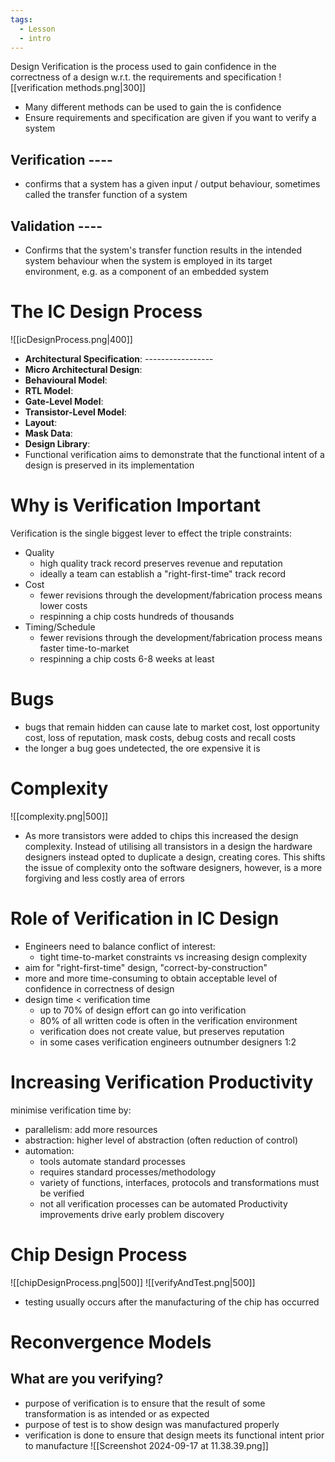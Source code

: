 ```yaml
---
tags:
  - Lesson
  - intro
---
```

Design Verification is the process used to gain confidence in the correctness of a design w.r.t. the requirements and specification
![[verification methods.png|300]]
- Many different methods can be used to gain the is confidence 
- Ensure requirements and specification are given if you want to verify a system
## Verification ----
- confirms that a system has a given input / output behaviour, sometimes called the transfer function of a system
## Validation ----
- Confirms that the system's transfer function results in the intended system behaviour when the system is employed in its target environment, e.g. as a component of an embedded system
# The IC Design Process
![[icDesignProcess.png|400]]
- **Architectural Specification**: -----------------
- **Micro Architectural Design**: 
- **Behavioural Model**: 
- **RTL Model**: 
- **Gate-Level Model**: 
- **Transistor-Level Model**: 
- **Layout**: 
- **Mask Data**: 
- **Design Library**: 
- Functional verification aims to demonstrate that the functional intent of a design is preserved in its implementation
# Why is Verification Important
Verification is the single biggest lever to effect the triple constraints:
- Quality
	- high quality track record preserves revenue and reputation
	- ideally a team can establish a "right-first-time" track record
- Cost
	- fewer revisions through the development/fabrication process means lower costs
	- respinning a chip costs hundreds of thousands
- Timing/Schedule
	- fewer revisions through the development/fabrication process means faster time-to-market
	- respinning a chip costs 6-8 weeks at least
# Bugs
- bugs that remain hidden can cause late to market cost, lost opportunity cost, loss of reputation, mask costs, debug costs and recall costs
- the longer a bug goes undetected, the ore expensive it is
# Complexity
![[complexity.png|500]]
- As more transistors were added to chips this increased the design complexity. Instead of utilising all transistors in a design the hardware designers instead opted to duplicate a design, creating cores. This shifts the issue of complexity onto the software designers, however, is a more forgiving and less costly area of errors
# Role of Verification in IC Design
- Engineers need to balance conflict of interest:
	- tight time-to-market constraints vs increasing design complexity
- aim for "right-first-time" design, "correct-by-construction"
- more and more time-consuming to obtain acceptable level of confidence in correctness of design
- design time < verification time
	- up to 70% of design effort can go into verification
	- 80% of all written code is often in the verification environment
	- verification does not create value, but preserves reputation
	- in some cases verification engineers outnumber designers 1:2
# Increasing Verification Productivity
minimise verification time by:
- parallelism: add more resources
- abstraction: higher level of abstraction (often reduction of control)
- automation: 
	- tools automate standard processes
	- requires standard processes/methodology
	- variety of functions, interfaces, protocols and transformations must be verified
	- not all verification processes can be automated
Productivity improvements drive early problem discovery
# Chip Design Process
![[chipDesignProcess.png|500]]
![[verifyAndTest.png|500]]
- testing usually occurs after the manufacturing of the chip has occurred
# Reconvergence Models
## What are you verifying?
- purpose of verification is to ensure that the result of some transformation is as intended or as expected 
- purpose of test is to show design was manufactured properly
- verification is done to ensure that design meets its functional intent prior to manufacture
 ![[Screenshot 2024-09-17 at 11.38.39.png]]